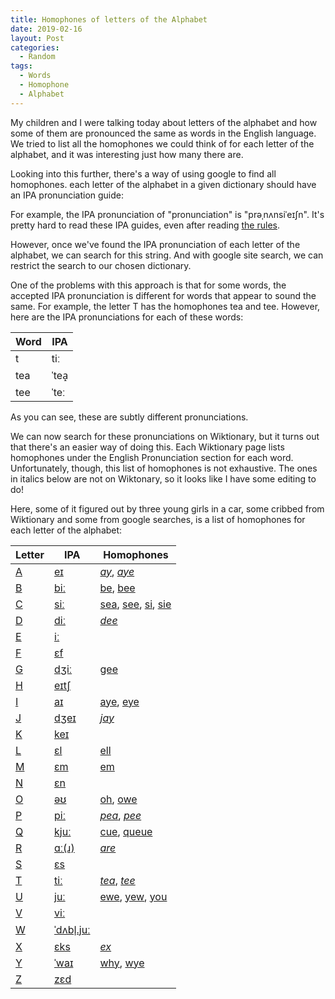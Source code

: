 ```yaml
---
title: Homophones of letters of the Alphabet
date: 2019-02-16
layout: Post
categories:
  - Random
tags:
  - Words
  - Homophone
  - Alphabet
---
```


My children and I were talking today about letters of the alphabet and how some of them are pronounced the same as words in the English language. We tried to list all the homophones we could think of for each letter of the alphabet, and it was interesting just how many there are.

<!-- more -->

Looking into this further, there's a way of using google to find all homophones. each letter of the alphabet in a given dictionary should have an IPA pronunciation guide:

For example, the IPA pronunciation of "pronunciation" is "prəˌnʌnsiˈeɪʃn". It's pretty hard to read these IPA guides, even after reading [the rules](https://en.wiktionary.org/wiki/Wiktionary:IPA_pronunciation_key).

However, once we've found the IPA pronunciation of each letter of the alphabet, we can search for this string. And with google site search, we can restrict the search to our chosen dictionary.

One of the problems with this approach is that for some words, the accepted IPA pronunciation is different for words that appear to sound the same. For example, the letter T has the homophones tea and tee. However, here are the IPA pronunciations for each of these words:

| Word | IPA  |
| ---- | ---- |
| t    | tiː  |
| tea  | ˈtea̝ |
| tee  | ˈteː |

As you can see, these are subtly different pronunciations.

We can now search for these pronunciations on Wiktionary, but it turns out that there's an easier way of doing this. Each Wiktionary page lists homophones under the English Pronunciation section for each word. Unfortunately, though, this list of homophones is not exhaustive. The ones in italics below are not on Wiktonary, so it looks like I have some editing to do!

Here, some of it figured out by three young girls in a car, some cribbed from Wiktionary and some from google searches, is a list of homophones for each letter of the alphabet:

| Letter                                        | IPA                                                           | Homophones                                                                                                                                                      |
| --------------------------------------------- | ------------------------------------------------------------- | --------------------------------------------------------------------------------------------------------------------------------------------------------------- |
| [A](https://en.wiktionary.org/wiki/a#English) | [eɪ](https://en.wiktionary.org/wiki/a#Pronunciation_2)        | [_ay_](https://en.wiktionary.org/wiki/ay#English), [_aye_](https://en.wiktionary.org/wiki/aye#English)                                                          |
| [B](https://en.wiktionary.org/wiki/b#English) | [biː](https://en.wiktionary.org/wiki/b#Pronunciation_2)       | [be](https://en.wiktionary.org/wiki/be#English), [bee](https://en.wiktionary.org/wiki/bee#English)                                                              |
| [C](https://en.wiktionary.org/wiki/c#English) | [siː](https://en.wiktionary.org/wiki/c#Pronunciation_2)       | [sea](https://en.wiktionary.org/wiki/sea#English), [see](https://en.wiktionary.org/wiki/see#English), [si](https://en.wiktionary.org/wiki/si#English), [sie](https://en.wiktionary.org/wiki/sie#Etymology_2) |
| [D](https://en.wiktionary.org/wiki/d#English) | [diː](https://en.wiktionary.org/wiki/d#Pronunciation_2)       | [_dee_](https://en.wiktionary.org/wiki/dee#English)                                                                                                             |
| [E](https://en.wiktionary.org/wiki/e#English) | [iː](https://en.wiktionary.org/wiki/e#Pronunciation_2)        |                                                                                                                                                                 |
| [F](https://en.wiktionary.org/wiki/f#English) | [ɛf](https://en.wiktionary.org/wiki/f#Pronunciation_2)        |                                                                                                                                                                 |
| [G](https://en.wiktionary.org/wiki/g#English) | [dʒiː](https://en.wiktionary.org/wiki/g#Pronunciation_2)      | [gee](https://en.wiktionary.org/wiki/gee#English)                                                                                                               |
| [H](https://en.wiktionary.org/wiki/h#English) | [eɪtʃ](https://en.wiktionary.org/wiki/h#Pronunciation_3)      |                                                                                                                                                                 |
| [I](https://en.wiktionary.org/wiki/i#English) | [aɪ](https://en.wiktionary.org/wiki/i#Pronunciation_1_2)      | [aye](https://en.wiktionary.org/wiki/aye#English), [eye](https://en.wiktionary.org/wiki/eye#English)                                                            |
| [J](https://en.wiktionary.org/wiki/j#English) | [dʒeɪ](https://en.wiktionary.org/wiki/j#Pronunciation_2)      | [_jay_](https://en.wiktionary.org/wiki/jay#English)                                                                                                             |
| [K](https://en.wiktionary.org/wiki/k#English) | [keɪ](https://en.wiktionary.org/wiki/k#Pronunciation_2)       |                                                                                                                                                                 |
| [L](https://en.wiktionary.org/wiki/l#English) | [ɛl](https://en.wiktionary.org/wiki/l#Pronunciation_2)        | [ell](https://en.wiktionary.org/wiki/ell#English)                                                                                                               |
| [M](https://en.wiktionary.org/wiki/m#English) | [ɛm](https://en.wiktionary.org/wiki/m#Pronunciation_2)        | [em](https://en.wiktionary.org/wiki/em#English)                                                                                                                 |
| [N](https://en.wiktionary.org/wiki/n#English) | [ɛn](https://en.wiktionary.org/wiki/n#Pronunciation_2)        |                                                                                                                                                                 |
| [O](https://en.wiktionary.org/wiki/o#English) | [əʊ](https://en.wiktionary.org/wiki/o#Pronunciation_2)        | [oh](https://en.wiktionary.org/wiki/oh#English), [owe](https://en.wiktionary.org/wiki/owe#English)                                                              |
| [P](https://en.wiktionary.org/wiki/p#English) | [piː](https://en.wiktionary.org/wiki/p#Pronunciation_2)       | [_pea_](https://en.wiktionary.org/wiki/pea#English), [_pee_](https://en.wiktionary.org/wiki/pee#English)                                                        |
| [Q](https://en.wiktionary.org/wiki/q#English) | [kjuː](https://en.wiktionary.org/wiki/q#Pronunciation_2)      | [cue](https://en.wiktionary.org/wiki/cue#English), [queue](https://en.wiktionary.org/wiki/queue#English)                                                        |
| [R](https://en.wiktionary.org/wiki/r#English) | [ɑː(ɹ)](https://en.wiktionary.org/wiki/r#Pronunciation_2)     | [_are_](https://en.wiktionary.org/wiki/are#English)                                                                                                             |
| [S](https://en.wiktionary.org/wiki/s#English) | [ɛs](https://en.wiktionary.org/wiki/s#Pronunciation_2)        |                                                                                                                                                                 |
| [T](https://en.wiktionary.org/wiki/t#English) | [tiː](https://en.wiktionary.org/wiki/t#Pronunciation_2)       | [_tea_](https://en.wiktionary.org/wiki/tea#English), [_tee_](https://en.wiktionary.org/wiki/tee#English)                                                        |
| [U](https://en.wiktionary.org/wiki/u#English) | [juː](https://en.wiktionary.org/wiki/u#Pronunciation_2)       | [ewe](https://en.wiktionary.org/wiki/ewe#English), [yew](https://en.wiktionary.org/wiki/yew#English), [you](https://en.wiktionary.org/wiki/you#English)         |
| [V](https://en.wiktionary.org/wiki/v#English) | [viː](https://en.wiktionary.org/wiki/v#Pronunciation_2)       |                                                                                                                                                                 |
| [W](https://en.wiktionary.org/wiki/w#English) | [ˈdʌbl̩.juː](https://en.wiktionary.org/wiki/w#Pronunciation_2) |                                                                                                                                                                 |
| [X](https://en.wiktionary.org/wiki/x#English) | [ɛks](https://en.wiktionary.org/wiki/x#Pronunciation_2)       | [_ex_](https://en.wiktionary.org/wiki/ex#English)                                                                                                               |
| [Y](https://en.wiktionary.org/wiki/y#English) | [ˈwaɪ](https://en.wiktionary.org/wiki/y#Pronunciation_2)      | [why](https://en.wiktionary.org/wiki/why#English), [wye](https://en.wiktionary.org/wiki/wye#English)                                                            |
| [Z](https://en.wiktionary.org/wiki/z#English) | [zɛd](https://en.wiktionary.org/wiki/z#Pronunciation_2)       |                                                                                                                                                                 |

